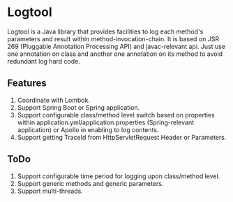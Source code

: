 # Logtool
Logtool is a Java library that provides facilities to log each method's parameters and result within method-invocation-chain. It is based on JSR 269 (Pluggable Annotation Processing API) and javac-relevant api. Just use one annotation on class and another one annotation on its method to avoid redundant log hard code.

## Features
1. Coordinate with Lombok.
2. Support Spring Boot or Spring application.
3. Support configurable class/method level switch based on properties within application.yml/application.properties (Spring-relevant application) or Apollo in enabling to log contents.
4. Support  getting TraceId from HttpServletRequest Header or Parameters.

## ToDo
1. Support configurable time period for logging upon class/method level.
2. Support generic methods and generic parameters.
3. Support multi-threads.